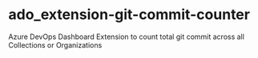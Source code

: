 # ado_extension-git-commit-counter
Azure DevOps Dashboard Extension to count total git commit across all Collections or Organizations
